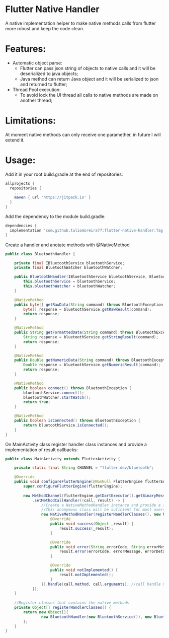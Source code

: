 # Flutter Native Handler
A native implementation helper to make native methods calls from flutter more robust and keep the code clean.

# Features:
* Automatic object parse: 
  * Flutter can pass json string of objects to native calls and it will be deserialized to java objects;
  * Java method can return Java object and it will be serialized to json and returned to flutter;
* Thread Pool execution:
  * To avoid lock the UI thread all calls to native methods are made on another thread;

# Limitations:
At moment native methods can only receive one paramether, in future I will extend it.

# Usage:
Add it in your root build.gradle at the end of repositories:
```gradle
allprojects {
  repositories {
    ...
    maven { url 'https://jitpack.io' }
  }
}
```

Add the dependency to the module build.gradle:
```gradle
dependencies {
  implementation 'com.github.tuliomoreira77:flutter-native-handler:Tag'
}
```

Create a handler and anotate methods with @NativeMethod
```java
public class BluetoothHandler {

    private final IBluetoothService bluetoothService;
    private final BluetoothWatcher bluetoothWatcher;

    public BluetoothHandler(IBluetoothService bluetoothService, BluetoothWatcher bluetoothWatcher) {
        this.bluetoothService = bluetoothService;
        this.bluetoothWatcher = bluetoothWatcher;
    }

    @NativeMethod
    public byte[] getRawData(String command) throws BluetoothException {
        byte[] response = bluetoothService.getRawResult(command);
        return response;
    }

    @NativeMethod
    public String getFormattedData(String command) throws BluetoothException {
        String response = bluetoothService.getStringResult(command);
        return response;
    }

    @NativeMethod
    public Double getNumericData(String command) throws BluetoothException {
        Double response = bluetoothService.getNumericResult(command);
        return response;
    }

    @NativeMethod
    public boolean connect() throws BluetoothException {
        bluetoothService.connect();
        bluetoothWatcher.startWatch();
        return true;
    }

    @NativeMethod
    public boolean isConnected() throws BluetoothException {
        return bluetoothService.isConnected();
    }
}
```

On MainActivity class register handler class instances and provide a implementation of result callbacks:
```Java
public class MainActivity extends FlutterActivity {

    private static final String CHANNEL = "flutter.dev/bluetooth";

    @Override
    public void configureFlutterEngine(@NonNull FlutterEngine flutterEngine) {
        super.configureFlutterEngine(flutterEngine);
       
        new MethodChannel(flutterEngine.getDartExecutor().getBinaryMessenger(), CHANNEL)
            .setMethodCallHandler((call, result) -> {
                //Create a NativeMethodHandler instance and provide a implementation to NativeHandlerResult 
                //This anonymous class will be suficient for most users, but you can provide your own implementation
                new NativeMethodHandler(registerHandlerClasses(), new NativeHandlerResult() {
                    @Override
                    public void success(Object _result) {
                        result.success(_result);
                    }

                    @Override
                    public void error(String errorCode, String errorMessage, Object errorDetails) {
                        result.error(errorCode, errorMessage, errorDetails);
                    }

                    @Override
                    public void notImplemented() {
                        result.notImplemented();
                    }
                }).handle(call.method, call.arguments); //call handle method passing the funcion name and the arguments
            });
    }
    
    //Register classes that contains the native methods
    private Object[] registerHandlerClasses() {
        return new Object[]{
                new BluetoothHandler(new BluetoothService()), new BluetoothWatcher())),
        };
    }
}
```
